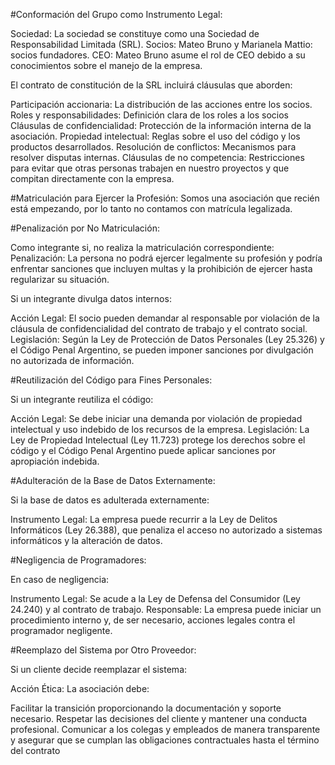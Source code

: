 #Conformación del Grupo como Instrumento Legal:

Sociedad: La sociedad se constituye como una Sociedad de Responsabilidad Limitada (SRL).
Socios: Mateo Bruno y Marianela Mattio: socios fundadores.
CEO: Mateo Bruno asume el rol de CEO debido a su conocimientos sobre el manejo de la empresa.

El contrato de constitución de la SRL incluirá cláusulas que aborden:

Participación accionaria: La distribución de las acciones entre los socios.
Roles y responsabilidades: Definición clara de los roles a los socios
Cláusulas de confidencialidad: Protección de la información interna de la asociación.
Propiedad intelectual: Reglas sobre el uso del código y los productos desarrollados.
Resolución de conflictos: Mecanismos para resolver disputas internas.
Cláusulas de no competencia: Restricciones para evitar que otras personas trabajen en nuestro proyectos y que compitan directamente con la empresa.

#Matriculación para Ejercer la Profesión:
Somos una asociación que recién está empezando, por lo tanto no contamos con matrícula legalizada.

#Penalización por No Matriculación:

Como integrante si, no realiza la matriculación correspondiente:
Penalización: La persona no podrá ejercer legalmente su profesión y podría enfrentar sanciones que incluyen multas y la prohibición de ejercer hasta regularizar su situación.

Si un integrante divulga datos internos:

Acción Legal: El socio pueden demandar al responsable por violación de la cláusula de confidencialidad del contrato de trabajo y el contrato social.
Legislación: Según la Ley de Protección de Datos Personales (Ley 25.326) y el Código Penal Argentino, se pueden imponer sanciones por divulgación no autorizada de información.

#Reutilización del Código para Fines Personales:

Si un integrante reutiliza el código:

Acción Legal: Se debe iniciar una demanda por violación de propiedad intelectual y uso indebido de los recursos de la empresa.
Legislación: La Ley de Propiedad Intelectual (Ley 11.723) protege los derechos sobre el código y el Código Penal Argentino puede aplicar sanciones por apropiación indebida.

#Adulteración de la Base de Datos Externamente:

Si la base de datos es adulterada externamente:

Instrumento Legal: La empresa puede recurrir a la Ley de Delitos Informáticos (Ley 26.388), que penaliza el acceso no autorizado a sistemas informáticos y la alteración de datos.

#Negligencia de Programadores:

En caso de negligencia:

Instrumento Legal: Se acude a la Ley de Defensa del Consumidor (Ley 24.240) y al contrato de trabajo.
Responsable: La empresa puede iniciar un procedimiento interno y, de ser necesario, acciones legales contra el programador negligente.

#Reemplazo del Sistema por Otro Proveedor:

Si un cliente decide reemplazar el sistema:

Acción Ética: La asociación debe:

Facilitar la transición proporcionando la documentación y soporte necesario.
Respetar las decisiones del cliente y mantener una conducta profesional.
Comunicar a los colegas y empleados de manera transparente y asegurar que se cumplan las obligaciones contractuales hasta el término del contrato
